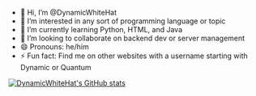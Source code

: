 - 👋 Hi, I’m @DynamicWhiteHat
- 👀 I’m interested in any sort of programming language or topic
- 🌱 I’m currently learning Python, HTML, and Java
- 💞️ I’m looking to collaborate on backend dev or server management
- 😄 Pronouns: he/him
- ⚡ Fun fact: Find me on other websites with a username starting with Dynamic or Quantum

[![DynamicWhiteHat's GitHub stats](https://github-readme-stats.vercel.app/api?username=dynamicwhitehat)](https://github.com/dynamicwhitehat/github-readme-stats)

<!---
DynamicWhiteHat/DynamicWhiteHat is a ✨ special ✨ repository because its `README.md` (this file) appears on your GitHub profile.
You can click the Preview link to take a look at your changes.
--->
